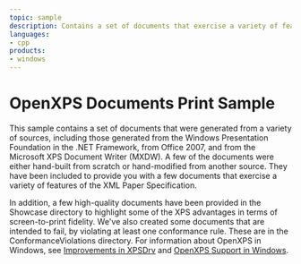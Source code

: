 ```yaml
---
topic: sample
description: Contains a set of documents that exercise a variety of features of OpenXPS.
languages:
- cpp
products:
- windows
---
```


<!---
    name: OpenXPS Documents Print Sample
    platform: Application
    language: cpp
    category: Print
    description: Contains a set of documents that exercise a variety of features of OpenXPS.
    samplefwlink: http://go.microsoft.com/fwlink/p/?LinkId=617941
--->

# OpenXPS Documents Print Sample

This sample contains a set of documents that were generated from a variety of sources, including those generated from the Windows Presentation Foundation in the .NET Framework, from Office 2007, and from the Microsoft XPS Document Writer (MXDW). A few of the documents were either hand-built from scratch or hand-modified from another source. They have been included to provide you with a few documents that exercise a variety of features of the XML Paper Specification.

In addition, a few high-quality documents have been provided in the Showcase directory to highlight some of the XPS advantages in terms of screen-to-print fidelity. We've also created some documents that are intended to fail, by violating at least one conformance rule. These are in the ConformanceViolations directory. For information about OpenXPS in Windows, see [Improvements in XPSDrv](http://msdn.microsoft.com/en-us/library/windows/hardware/jj218730(v=vs.85).aspx) and [OpenXPS Support in Windows](http://msdn.microsoft.com/en-us/library/windows/hardware/br259130.aspx).
